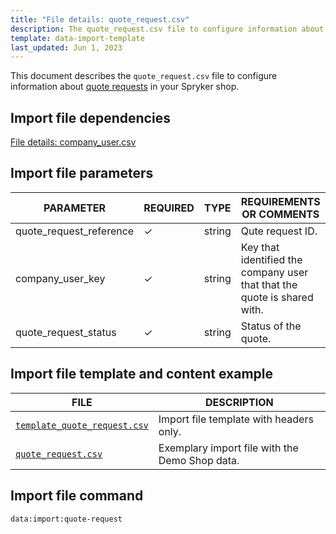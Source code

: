 ```yaml
---
title: "File details: quote_request.csv"
description: The quote_request.csv file to configure information about quote request versions in your Spryker shop.
template: data-import-template
last_updated: Jun 1, 2023
---
```


This document describes the `quote_request.csv` file to configure information about [quote requests](/docs/pbc/all/request-for-quote/{{page.version}}/request-for-quote.html) in your Spryker shop.

## Import file dependencies

[File details: company_user.csv](/docs/pbc/all/customer-relationship-management/{{page.version}}/import-and-export-data/file-details-company-user.csv.md.html)

## Import file parameters

| PARAMETER | REQUIRED |  TYPE | REQUIREMENTS OR COMMENTS | DESCRIPTION |
| --- | --- | --- | --- | --- |
| quote_request_reference |&check;| string |  Qute request ID.|
| company_user_key |&check;| string | Key that identified the company user that that the quote is shared with. |
| quote_request_status | &check; | string | Status of the quote.|

## Import file template and content example

| FILE | DESCRIPTION |
|---|---|
| [`template_quote_request.csv`](https://spryker.s3.eu-central-1.amazonaws.com/docs/pbc/all/request-for-quote/import-and-export-data/file-details-quote-request.csv.md/template_quote_request.csv)| Import file template with headers only. |
| [`quote_request.csv`](https://spryker.s3.eu-central-1.amazonaws.com/docs/pbc/all/request-for-quote/import-and-export-data/file-details-quote-request.csv.md/quote_request.csv) | Exemplary import file with the Demo Shop data. |

## Import file command

```bash
data:import:quote-request
```